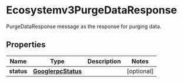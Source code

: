 

# Ecosystemv3PurgeDataResponse

PurgeDataResponse message as the response for purging data.

## Properties

| Name | Type | Description | Notes |
|------------ | ------------- | ------------- | -------------|
|**status** | [**GooglerpcStatus**](GooglerpcStatus.md) |  |  [optional] |



